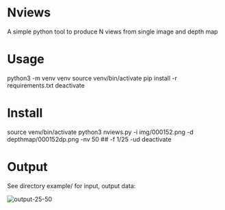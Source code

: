 # Nviews
A simple python tool to produce N views from single image and depth map

# Usage
python3 -m venv venv
source venv/bin/activate
  	pip install -r requirements.txt
deactivate

# Install
source venv/bin/activate
	python3 nviews.py -i img/000152.png -d depthmap/000152dp.png -nv 50		## -f 1/25 -ud 
deactivate

# Output
See directory example/ for input, output data:

![output-25-50](https://user-images.githubusercontent.com/84878752/209672713-07349566-4746-4daf-bb45-ff7106f1df5a.gif)
